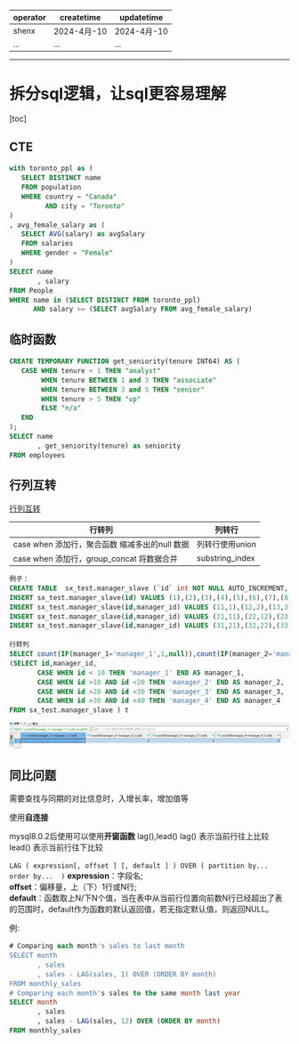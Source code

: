 | operator | createtime | updatetime |
| ---- | ---- | ---- |
| shenx | 2024-4月-10 | 2024-4月-10  |
| ... | ... | ... |
---
# 拆分sql逻辑，让sql更容易理解

[toc]

## CTE
```sql
with toronto_ppl as (
   SELECT DISTINCT name
   FROM population
   WHERE country = "Canada"
         AND city = "Toronto"
)
, avg_female_salary as (
   SELECT AVG(salary) as avgSalary
   FROM salaries
   WHERE gender = "Female"
)
SELECT name
       , salary
FROM People
WHERE name in (SELECT DISTINCT FROM toronto_ppl)
      AND salary >= (SELECT avgSalary FROM avg_female_salary)
```

## 临时函数
```sql
CREATE TEMPORARY FUNCTION get_seniority(tenure INT64) AS (
   CASE WHEN tenure < 1 THEN "analyst"
        WHEN tenure BETWEEN 1 and 3 THEN "associate"
        WHEN tenure BETWEEN 3 and 5 THEN "senior"
        WHEN tenure > 5 THEN "vp"
        ELSE "n/a"
   END
);
SELECT name
       , get_seniority(tenure) as seniority
FROM employees
```

## 行列互转
[行列互转](https://blog.csdn.net/javaanddonet/article/details/110427437)

|行转列 | 列转行 |
| ---- | ---- |
|case when 添加行，聚合函数 缩减多出的null 数据 | 列转行使用union |
| case when 添加行，group_concat 将数据合并 | substring_index |

```sql
例子：
CREATE TABLE  sx_test.manager_slave (`id` int NOT NULL AUTO_INCREMENT, manager_id int  DEFAULT NULL ,PRIMARY KEY (`id`))
INSERT sx_test.manager_slave(id) VALUES (1),(2),(3),(4),(5),(6),(7),(8),(9);
INSERT sx_test.manager_slave(id,manager_id) VALUES (11,1),(12,2),(13,3),(14,4),(15,5),(16,6),(17,7),(18,8),(19,9);
INSERT sx_test.manager_slave(id,manager_id) VALUES (21,11),(22,12),(23,13),(24,14),(25,15),(26,16),(27,17),(28,18),(29,19);
INSERT sx_test.manager_slave(id,manager_id) VALUES (31,21),(32,22),(33,23),(34,24),(35,25),(36,26),(37,27),(38,28),(39,29);

行转列
SELECT count(IF(manager_1='manager_1',1,null)),count(IF(manager_2='manager_2',2,null)),count(IF(manager_3='manager_3',1,null)),count(IF(manager_4='manager_4',1,null)) FROM 
(SELECT id,manager_id,
	   CASE WHEN id < 10 THEN 'manager_1' END AS manager_1,
	   CASE WHEN id >10 AND id <20 THEN 'manager_2' END AS manager_2,
	   CASE WHEN id >20 AND id <30 THEN 'manager_3' END AS manager_3,
	   CASE WHEN id >30 AND id <40 THEN 'manager_4' END AS manager_4
FROM sx_test.manager_slave ) t
```
![行转列](image-1.png)


## 同比问题
需要查找与同期的对比信息时，入增长率，增加值等

使用**自连接**

mysql8.0.2后使用可以使用**开窗函数** lag(),lead()
lag() 表示当前行往上比较
lead() 表示当前行往下比较

`LAG ( expression[, offset ] [, default ] ) OVER ( partition by... order by...  )`
**expression**：字段名;<br>
**offset**：偏移量，上（下）1行或N行;<br>
**default**：函数取上N/下N个值，当在表中从当前行位置向前数N行已经超出了表的范围时，default作为函数的默认返回值，若无指定默认值，则返回NULL。

例:
```sql
# Comparing each month's sales to last month  
SELECT month  
       , sales  
       , sales - LAG(sales, 1) OVER (ORDER BY month)  
FROM monthly_sales  
# Comparing each month's sales to the same month last year  
SELECT month  
       , sales  
       , sales - LAG(sales, 12) OVER (ORDER BY month)  
FROM monthly_sales
```
